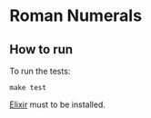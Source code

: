 # Roman Numerals

## How to run

To run the tests:

    make test

[Elixir](http://elixir-lang.org/) must to be installed.